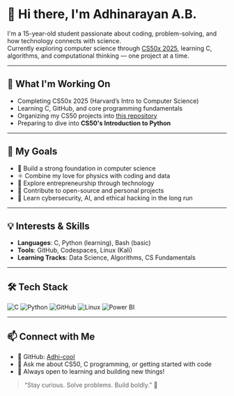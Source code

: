 # 👋 Hi there, I'm Adhinarayan A.B.

I'm a 15-year-old student passionate about coding, problem-solving, and how technology connects with science.  
Currently exploring computer science through [CS50x 2025](https://cs50.harvard.edu/x), learning C, algorithms, and computational thinking — one project at a time.

---

## 🚀 What I'm Working On

- Completing CS50x 2025 (Harvard’s Intro to Computer Science)
- Learning C, GitHub, and core programming fundamentals
- Organizing my CS50 projects into [this repository](https://github.com/Adhi-cool/cs50x-projects)
- Preparing to dive into **CS50's Introduction to Python**

---

## 🎯 My Goals

- 🧠 Build a strong foundation in computer science
- ⚛️ Combine my love for physics with coding and data
- 💼 Explore entrepreneurship through technology
- 🌱 Contribute to open-source and personal projects
- 🔐 Learn cybersecurity, AI, and ethical hacking in the long run

---

## 💡 Interests & Skills

- **Languages**: C, Python (learning), Bash (basic)
- **Tools**: GitHub, Codespaces, Linux (Kali)
- **Learning Tracks**: Data Science, Algorithms, CS Fundamentals

---

## 🛠️ Tech Stack

![C](https://img.shields.io/badge/C-00599C?style=flat&logo=c&logoColor=white)
![Python](https://img.shields.io/badge/Python-3776AB?style=flat&logo=python&logoColor=white)
![GitHub](https://img.shields.io/badge/GitHub-181717?style=flat&logo=github&logoColor=white)
![Linux](https://img.shields.io/badge/Linux-FCC624?style=flat&logo=linux&logoColor=black)
![Power BI](https://img.shields.io/badge/Power%20BI-F2C811?style=for-the-badge&logo=powerbi&logoColor=black)

---

## 📫 Connect with Me

- 🔗 GitHub: [Adhi-cool](https://github.com/Adhi-cool)
- 💬 Ask me about CS50, C programming, or getting started with code
- 🌟 Always open to learning and building new things!

> “Stay curious. Solve problems. Build boldly.” 🚀
